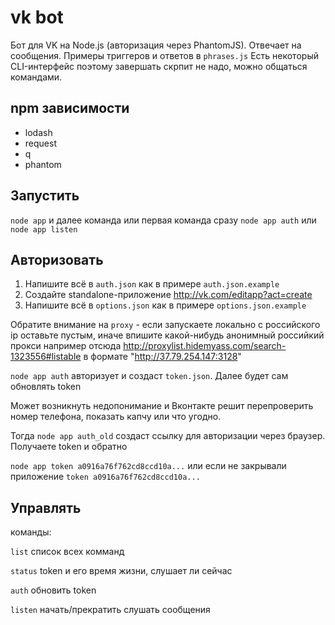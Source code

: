 vk bot
=======
Бот для VK на Node.js (авторизация через PhantomJS). Отвечает на сообщения. Примеры триггеров и ответов в `phrases.js`
Есть некоторый CLI-интерфейс поэтому завершать скрпит не надо, можно общаться командами.


npm зависимости
-----
* lodash
* request
* q
* phantom



Запустить
-------

`node app` и далее команда 
или первая команда сразу `node app auth` или `node app listen`



Авторизовать
--------
1. Напишите всё в `auth.json` как в примере `auth.json.example`
1. Создайте standalone-приложение http://vk.com/editapp?act=create
1. Напишите всё в `options.json` как в примере `options.json.example`


Обратите внимание на `proxy` - если запускаете локально с российского ip оставьте пустым, иначе впишите какой-нибудь анонимный российкий прокси например отсюда http://proxylist.hidemyass.com/search-1323556#listable в формате "http://37.79.254.147:3128"


`node app auth` авторизует и создаст `token.json`. Далее будет сам обновлять token


Может возникнуть недопонимание и Вконтакте решит перепроверить номер телефона, показать капчу или что угодно.

Тогда `node app auth_old` создаст ссылку для авторизации через браузер. Получаете token и обратно

`node app token a0916a76f762cd8ccd10a...` или если не закрывали приложение `token a0916a76f762cd8ccd10a...` 



Управлять 
-------
команды:

`list` список всех комманд

`status` token и его время жизни, слушает ли сейчас

`auth` обновить token

`listen` начать/прекратить слушать сообщения



